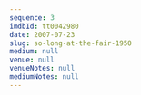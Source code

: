 ```yaml
---
sequence: 3
imdbId: tt0042980
date: 2007-07-23
slug: so-long-at-the-fair-1950
medium: null
venue: null
venueNotes: null
mediumNotes: null
---
```


